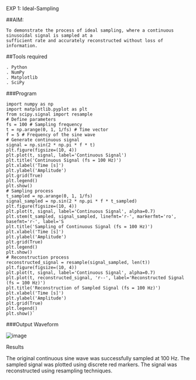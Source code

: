 EXP 1: Ideal-Sampling

##AIM:
```
To demonstrate the process of ideal sampling, where a continuous sinusoidal signal is sampled at a
sufficient rate and accurately reconstructed without loss of information.
```
##Tools required
```
. Python
. NumPy
. Matplotlib
. SciPy
```
###Program
```
import numpy as np
import matplotlib.pyplot as plt
from scipy.signal import resample
# Define parameters
fs = 100 # Sampling frequency
t = np.arange(0, 1, 1/fs) # Time vector
f = 5 # Frequency of the sine wave
# Generate continuous signal
signal = np.sin(2 * np.pi * f * t)
plt.figure(figsize=(10, 4))
plt.plot(t, signal, label='Continuous Signal')
plt.title('Continuous Signal (fs = 100 Hz)')
plt.xlabel('Time [s]')
plt.ylabel('Amplitude')
plt.grid(True)
plt.legend()
plt.show()
# Sampling process
t_sampled = np.arange(0, 1, 1/fs)
signal_sampled = np.sin(2 * np.pi * f * t_sampled)
plt.figure(figsize=(10, 4))
plt.plot(t, signal, label='Continuous Signal', alpha=0.7)
plt.stem(t_sampled, signal_sampled, linefmt='r-', markerfmt='ro', basefmt='r-', label='S
plt.title('Sampling of Continuous Signal (fs = 100 Hz)')
plt.xlabel('Time [s]')
plt.ylabel('Amplitude')
plt.grid(True)
plt.legend()
plt.show()
# Reconstruction process
reconstructed_signal = resample(signal_sampled, len(t))
plt.figure(figsize=(10, 4))
plt.plot(t, signal, label='Continuous Signal', alpha=0.7)
plt.plot(t, reconstructed_signal, 'r--', label='Reconstructed Signal (fs = 100 Hz)')
plt.title('Reconstruction of Sampled Signal (fs = 100 Hz)')
plt.xlabel('Time [s]')
plt.ylabel('Amplitude')
plt.grid(True)
plt.legend()
plt.show()`
```
###Output Waveform

![image](https://github.com/user-attachments/assets/d1d0339c-d803-4ed5-9032-17c1d176a8b3)


Results

The original continuous sine wave was successfully sampled at 100 Hz. The sampled signal was
plotted using discrete red markers. The signal was reconstructed using resampling techniques.
